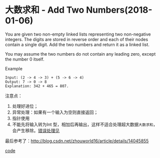 # 大数求和 - Add Two Numbers(2018-01-06)

You are given two non-empty linked lists representing two non-negative integers. The digits are stored in reverse order and each of their nodes contain a single digit. Add the two numbers and return it as a linked list.

You may assume the two numbers do not contain any leading zero, except the number 0 itself.

Example
```
Input: (2 -> 4 -> 3) + (5 -> 6 -> 4)
Output: 7 -> 0 -> 8
Explanation: 342 + 465 = 807.
```

注意点：
  1. 处理好进位；
  2. 异常处理：如果有一个输入为空则直接返回；
  3. 指针使用
  4. 不能先将输入转为Int 型，相加后再输出，这样不适合处理超大数据`大数求和`，会产生移除。[错误处理见](src/addTwoNumbers/addTwoNumbers_err.go)

最后参考了：http://blog.csdn.net/zhouworld16/article/details/14045855

[code](src/addTwoNumbers/addTwoNumbers.go)
